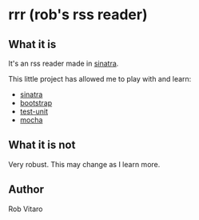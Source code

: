 # rrr (rob's rss reader)

## What it is
It's an rss reader made in [sinatra](http://www.sinatrarb.com/).

This little project has allowed me to play with and learn:
* [sinatra](http://www.sinatrarb.com/)
* [bootstrap](https://getbootstrap.com/)
* [test-unit](https://github.com/test-unit/test-unit)
* [mocha](https://github.com/freerange/mocha)

## What it is not
Very robust. This may change as I learn more.

## Author
Rob Vitaro
